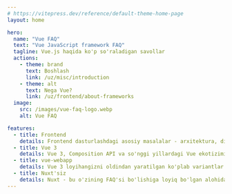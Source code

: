 ```yaml
---
# https://vitepress.dev/reference/default-theme-home-page
layout: home

hero:
  name: "Vue FAQ"
  text: "Vue JavaScript framework FAQ"
  tagline: Vue.js haqida ko'p so'raladigan savollar
  actions:
    - theme: brand
      text: Boshlash
      link: /uz/misc/introduction
    - theme: alt
      text: Nega Vue?
      link: /uz/frontend/about-frameworks
  image:
    src: /images/vue-faq-logo.webp
    alt: Vue FAQ

features:
  - title: Frontend
    details: Frontend dasturlashdagi asosiy masalalar - arxitektura, dizayn pattern'lar, best practice'lar haqida
  - title: Vue 3
    details: Vue 3, Composition API va so'nggi yillardagi Vue ekotizimiga e'tibor qaratiladi.
  - title: vue-webapp
    details: Vue 3 loyihangizni oldindan yaratilgan ko'plab variantlar bilan tezlashtiring
  - title: Nuxt'siz
    details: Nuxt - bu o'zining FAQ'si bo'lishiga loyiq bo'lgan alohida mustaqil framework
---
```

